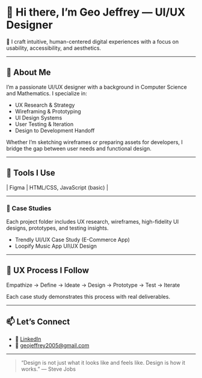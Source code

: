# 👋 Hi there, I’m Geo Jeffrey — UI/UX Designer

🎨 I craft intuitive, human-centered digital experiences with a focus on usability, accessibility, and aesthetics.

---

## 🧭 About Me

I’m a passionate UI/UX designer with a background in Computer Science and Mathematics. I specialize in:
- UX Research & Strategy
- Wireframing & Prototyping
- UI Design Systems
- User Testing & Iteration
- Design to Development Handoff

Whether I’m sketching wireframes or preparing assets for developers, I bridge the gap between user needs and functional design.

---

## 🧰 Tools I Use
| Figma | HTML/CSS, JavaScript (basic) |
 
---

### 🔁 Case Studies
Each project folder includes UX research, wireframes, high-fidelity UI designs, prototypes, and testing insights.

- Trendly UI/UX Case Study (E-Commerce App)
- Loopify Music App UI\UX Design

---

## 🧪 UX Process I Follow
Empathize → Define → Ideate → Design → Prototype → Test → Iterate

Each case study demonstrates this process with real deliverables.

---

## 📫 Let’s Connect
- 💼 [LinkedIn](www.linkedin.com/in/geo-jeffrey)
- 📧 geojeffrey2005@gmail.com

---

> “Design is not just what it looks like and feels like. Design is how it works.” — Steve Jobs
